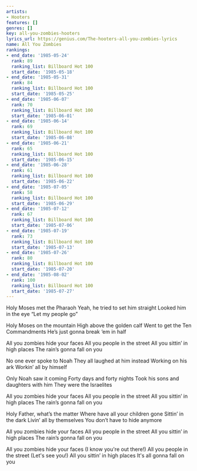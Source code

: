 ```yaml
---
artists:
- Hooters
features: []
genres: []
key: all-you-zombies-hooters
lyrics_url: https://genius.com/The-hooters-all-you-zombies-lyrics
name: All You Zombies
rankings:
- end_date: '1985-05-24'
  rank: 89
  ranking_list: Billboard Hot 100
  start_date: '1985-05-18'
- end_date: '1985-05-31'
  rank: 84
  ranking_list: Billboard Hot 100
  start_date: '1985-05-25'
- end_date: '1985-06-07'
  rank: 70
  ranking_list: Billboard Hot 100
  start_date: '1985-06-01'
- end_date: '1985-06-14'
  rank: 69
  ranking_list: Billboard Hot 100
  start_date: '1985-06-08'
- end_date: '1985-06-21'
  rank: 65
  ranking_list: Billboard Hot 100
  start_date: '1985-06-15'
- end_date: '1985-06-28'
  rank: 61
  ranking_list: Billboard Hot 100
  start_date: '1985-06-22'
- end_date: '1985-07-05'
  rank: 58
  ranking_list: Billboard Hot 100
  start_date: '1985-06-29'
- end_date: '1985-07-12'
  rank: 67
  ranking_list: Billboard Hot 100
  start_date: '1985-07-06'
- end_date: '1985-07-19'
  rank: 73
  ranking_list: Billboard Hot 100
  start_date: '1985-07-13'
- end_date: '1985-07-26'
  rank: 80
  ranking_list: Billboard Hot 100
  start_date: '1985-07-20'
- end_date: '1985-08-02'
  rank: 100
  ranking_list: Billboard Hot 100
  start_date: '1985-07-27'
---
```

Holy Moses met the Pharaoh
Yeah, he tried to set him straight
Looked him in the eye
“Let my people go”


Holy Moses on the mountain
High above the golden calf
Went to get the Ten Commandments
He’s just gonna break ‘em in half


All you zombies hide your faces
All you people in the street
All you sittin’ in high places
The rain’s gonna fall on you


No one ever spoke to Noah
They all laughed at him instead
Working on his ark
Workin’ all by himself


Only Noah saw it coming
Forty days and forty nights
Took his sons and daughters with him
They were the Israelites


All you zombies hide your faces
All you people in the street
All you sittin’ in high places
The rain’s gonna fall on you

Holy Father, what’s the matter
Where have all your children gone
Sittin’ in the dark
Livin’ all by themselves
You don’t have to hide anymore


All you zombies hide your faces
All you people in the street
All you sittin’ in high places
The rain’s gonna fall on you


All you zombies hide your faces
(I know you're out there!)
All you people in the street
(Let's see you!)
All you sittin’ in high places
It's all gonna fall on you
